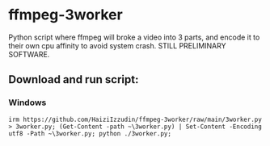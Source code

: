 # ffmpeg-3worker
Python script where ffmpeg will broke a video into 3 parts, and encode it to their own cpu affinity to avoid system crash. STILL PRELIMINARY SOFTWARE.

## Download and run script:
### Windows
```
irm https://github.com/HaiziIzzudin/ffmpeg-3worker/raw/main/3worker.py > 3worker.py; (Get-Content -path ~\3worker.py) | Set-Content -Encoding utf8 -Path ~\3worker.py; python ./3worker.py;
```